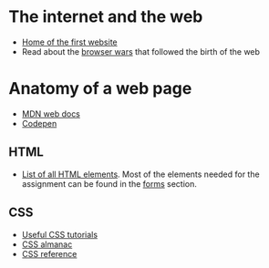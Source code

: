 # The internet and the web

- [Home of the first website](https://info.cern.ch/)
- Read about the [browser wars](https://en.wikipedia.org/wiki/Browser_wars) that followed the birth of the web


# Anatomy of a web page

- [MDN web docs](https://developer.mozilla.org/en-US/)
- [Codepen](https://codepen.io/pen/)

## HTML

- [List of all HTML elements](https://developer.mozilla.org/en-US/docs/Web/HTML/Element). Most of the elements needed for the assignment can be found in the [forms](https://developer.mozilla.org/en-US/docs/Web/HTML/Element#forms) section.


## CSS

- [Useful CSS tutorials](https://www.htmldog.com/guides/css/)
- [CSS almanac](https://css-tricks.com/almanac/)
- [CSS reference](https://developer.mozilla.org/en-US/docs/Web/CSS/Reference)
